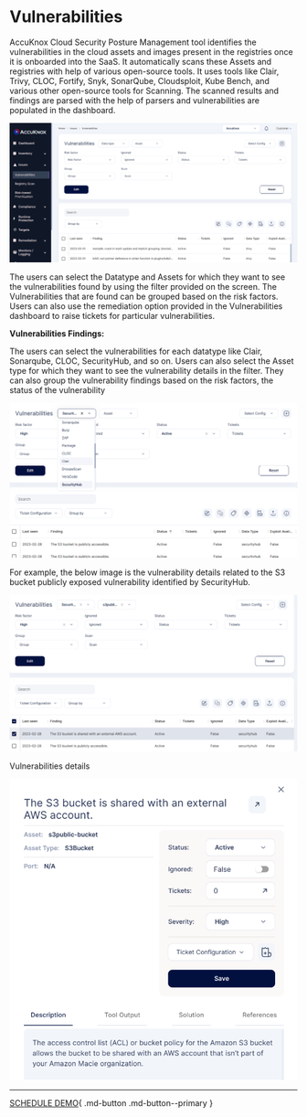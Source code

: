# **Vulnerabilities**

AccuKnox Cloud Security Posture Management tool identifies the vulnerabilities in the cloud assets and images present in the registries once it is onboarded into the SaaS. It automatically scans these Assets and registries with help of various open-source tools. It uses tools like Clair, Trivy, CLOC, Fortify, Snyk, SonarQube, Cloudsploit, Kube Bench, and various other open-source tools for Scanning. The scanned results and findings are parsed with the help of parsers and vulnerabilities are populated in the dashboard. 

![](images/vulnerabilities-1.png)

The users can select the Datatype and Assets for which they want to see the vulnerabilities found by using the filter provided on the screen. The Vulnerabilities that are found can be grouped based on the risk factors. Users can also use the remediation option provided in the Vulnerabilities dashboard to raise tickets for particular vulnerabilities. 

**Vulnerabilities Findings:** 

The users can select the vulnerabilities for each datatype like Clair, Sonarqube, CLOC, SecurityHub, and so on. Users can also select the Asset type for which they want to see the vulnerability details in the filter. They can also group the vulnerability findings based on the risk factors, the status of the vulnerability

![](images/vulnerabilities-2.png)


For example, the below image is the vulnerability details related to the S3 bucket publicly exposed vulnerability identified by SecurityHub. 

![](images/vulnerabilities-3.png)


Vulnerabilities details

![](images/vulnerabilities-4.png)


- - - 
[SCHEDULE DEMO](https://www.accuknox.com/contact-us){ .md-button .md-button--primary }
